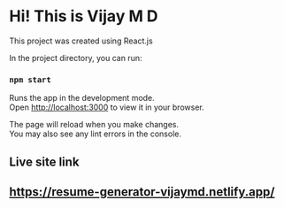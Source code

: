 <h1>Hi! This is <b> Vijay M D</b></h1>



This project was created using React.js



In the project directory, you can run:

### `npm start`

Runs the app in the development mode.\
Open [http://localhost:3000](http://localhost:3000) to view it in your browser.

The page will reload when you make changes.\
You may also see any lint errors in the console.


<h2>Live site link<h2/>
  
https://resume-generator-vijaymd.netlify.app/
